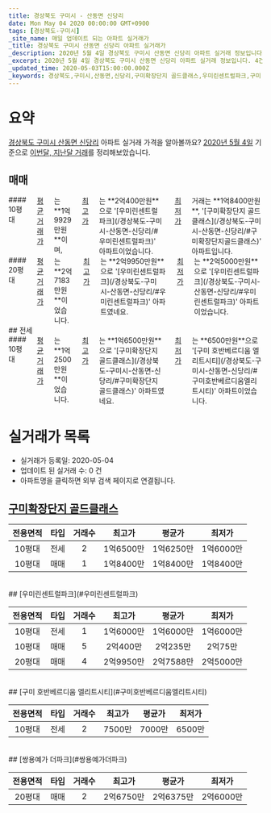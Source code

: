 ```yaml
---
title: 경상북도 구미시 - 산동면 신당리
date: Mon May 04 2020 00:00:00 GMT+0900
tags: [경상북도-구미시]
_site_name: 매일 업데이트 되는 아파트 실거래가
_title: 경상북도 구미시 산동면 신당리 아파트 실거래가
_description: 2020년 5월 4일 경상북도 구미시 산동면 신당리 아파트 실거래 정보입니다. 4건 아파트 정보가 있습니다.
_excerpt: 2020년 5월 4일 경상북도 구미시 산동면 신당리 아파트 실거래 정보입니다. 4건 아파트 정보가 있습니다.
_updated_time: 2020-05-03T15:00:00.000Z
_keywords: 경상북도,구미시,산동면,신당리,구미확장단지 골드클래스,우미린센트럴파크,구미 호반베르디움 엘리트시티,쌍용예가 더파크
---
```





# 요약
<ins>경상북도 구미시 산동면 신당리</ins> 아파트 실거래 가격을 알아볼까요? <ins>2020년 5월 4일</ins> 기준으로 <ins>이번달, 지난달 거래</ins>를 정리해보았습니다.

## 매매
<div class="container">
<div class="six columns" markdown="1">
#### 10평대
<ins>평균 거래가</ins>는 **1억9929만원**이며, <ins>최고가</ins>는 **2억400만원**으로 '[우미린센트럴파크](/경상북도-구미시-산동면-신당리/#우미린센트럴파크)' 아파트이었습니다. <ins>최저가</ins> 거래는 **1억8400만원**, '[구미확장단지 골드클래스](/경상북도-구미시-산동면-신당리/#구미확장단지골드클래스)' 아파트입니다.
</div>
<div class="six columns" markdown="1">
#### 20평대
<ins>평균 거래가</ins>는 **2억7183만원**이었습니다. <ins>최고가</ins>는 **2억9950만원**으로 '[우미린센트럴파크](/경상북도-구미시-산동면-신당리/#우미린센트럴파크)' 아파트였네요. <ins>최저가</ins>는 **2억5000만원**으로 '[우미린센트럴파크](/경상북도-구미시-산동면-신당리/#우미린센트럴파크)' 아파트이었습니다.
</div>
</div>
## 전세
<div class="container">
<div class="twelve columns" markdown="1">
#### 10평대
<ins>평균 거래가</ins>는 **1억2500만원**이었습니다. <ins>최고가</ins>는 **1억6500만원**으로 '[구미확장단지 골드클래스](/경상북도-구미시-산동면-신당리/#구미확장단지골드클래스)' 아파트였네요. <ins>최저가</ins>는 **6500만원**으로 '[구미 호반베르디움 엘리트시티](/경상북도-구미시-산동면-신당리/#구미호반베르디움엘리트시티)' 아파트이었습니다.
</div>
</div>



# 실거래가 목록
- 실거래가 등록일: 2020-05-04
- 업데이트 된 실거래 수: 0 건
- 아파트명을 클릭하면 외부 검색 페이지로 연결됩니다.

## [구미확장단지 골드클래스](#구미확장단지골드클래스)

|전용면적|타입|거래수|최고가|평균가|최저가|
|:---:|:---:|:---:|:---:|:---:|:---:|
|10평대|<span class="deal-type-2">전세</span>|2|1억6500만|1억6250만|1억6000만|
|10평대|<span class="deal-type-1">매매</span>|1|1억8400만|1억8400만|1억8400만|

<br/>
## [우미린센트럴파크](#우미린센트럴파크)

|전용면적|타입|거래수|최고가|평균가|최저가|
|:---:|:---:|:---:|:---:|:---:|:---:|
|10평대|<span class="deal-type-2">전세</span>|1|1억6000만|1억6000만|1억6000만|
|10평대|<span class="deal-type-1">매매</span>|5|2억400만|2억235만|2억75만|
|20평대|<span class="deal-type-1">매매</span>|4|2억9950만|2억7588만|2억5000만|

<br/>
## [구미 호반베르디움 엘리트시티](#구미호반베르디움엘리트시티)

|전용면적|타입|거래수|최고가|평균가|최저가|
|:---:|:---:|:---:|:---:|:---:|:---:|
|10평대|<span class="deal-type-2">전세</span>|2|7500만|7000만|6500만|

<br/>
## [쌍용예가 더파크](#쌍용예가더파크)

|전용면적|타입|거래수|최고가|평균가|최저가|
|:---:|:---:|:---:|:---:|:---:|:---:|
|20평대|<span class="deal-type-1">매매</span>|2|2억6750만|2억6375만|2억6000만|

<br/>



